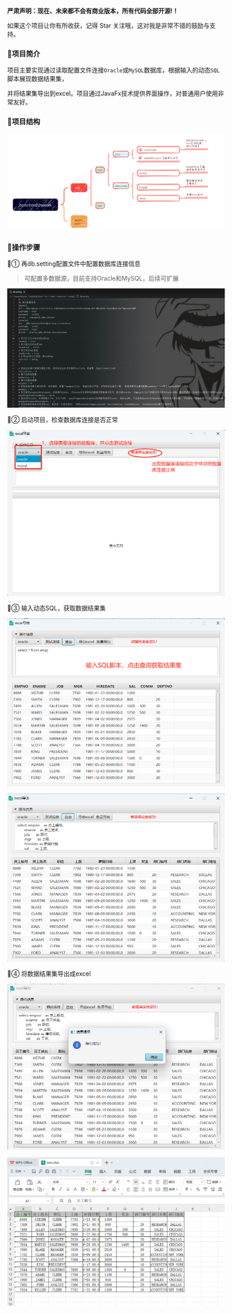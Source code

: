 **严肃声明：现在、未来都不会有商业版本，所有代码全部开源!！**

如果这个项目让你有所收获，记得 Star 关注哦，这对我是非常不错的鼓励与支持。

### 🍉项目简介

项目主要实现通过读取配置文件连接`Oracle`或`MySQL`数据库，根据输入的动态`SQL`脚本展现数据结果集，

并将结果集导出到excel。项目通过JavaFx技术提供界面操作，对普通用户使用非常友好。

### 🍊项目结构

![image-20240220212407121](imgs/image-20240220212407121.png)



### 🍋操作步骤

🍓① 再db.setting配置文件中配置数据库连接信息

> 可配置多数据源，目前支持Oracle和MySQL，后续可扩展

![image-20240220213139957](imgs/image-20240220213139957.png)

🍓② 启动项目，检查数据库连接是否正常

![image-20240220213601681](imgs/image-20240220213601681.png)

🍓③ 输入动态SQL，获取数据结果集

![image-20240220213733603](imgs/image-20240220213733603.png)



![image-20240220214213896](imgs/image-20240220214213896.png)

🍓④ 将数据结果集导出成excel

![image-20240220214251176](imgs/image-20240220214251176.png)

![image-20240220214354719](imgs/image-20240220214354719.png)



